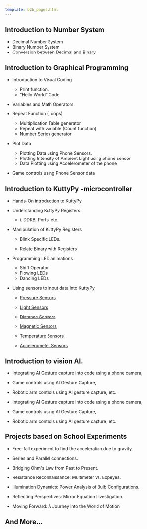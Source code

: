 ```yaml
---
template: b2b_pages.html
---
```


## Introduction to Number System

+ Decimal Number System
+ Binary Number System
+ Conversion between Decimal and Binary
 
## Introduction to Graphical Programming

+ Introduction to Visual Coding
	+ Print function. 
	+ “Hello World” Code
+ Variables and Math Operators

+ Repeat Function (Loops)	
    + Multiplication Table generator
    + Repeat with variable (Count function)
    + Number Series generator

+ Plot Data
    + Plotting Data using Phone Sensors.
    + Plotting Intensity of Ambient Light using phone sensor
    + Data Plotting using Accelerometer of the phone 

+ Game controls using Phone Sensor data


## Introduction to KuttyPy -microcontroller

+ Hands-On introduction to KuttyPy

+ Understanding KuttyPy Registers 

  + i. DDRB, Ports, etc.

+ Manipulation of KuttyPy Registers 

  + Blink Specific LEDs.

  + Relate Binary with Registers

+ Programming LED animations 

  + Shift Operator
  + Flowing LEDs 
  + Dancing LEDs 

+ Using sensors to input data into KuttyPy

  + [Pressure Sensors](../sensors/bmp180) 

  + [Light Sensors](https://sites.google.com/uoc.ac.in/from-blocks-to-bots/syllabus/sensors/light?authuser=0)

  + [Distance Sensors](https://sites.google.com/uoc.ac.in/from-blocks-to-bots/syllabus/sensors/distance-sensor?authuser=0) 

  + [Magnetic Sensors](../sensors/hmc5883l)

  + [Temperature Sensors](https://sites.google.com/uoc.ac.in/from-blocks-to-bots/syllabus/sensors/temperature?authuser=0) 

  + [Accelerometer Sensors](https://sites.google.com/uoc.ac.in/from-blocks-to-bots/syllabus/sensors/accelerometer?authuser=0)


## Introduction to vision AI.

+ Integrating AI Gesture capture into code using a phone camera, 

+ Game controls using AI Gesture Capture,

+ Robotic arm controls using AI gesture capture, etc.

+ Integrating AI Gesture capture into code using a phone camera,
+ Game controls using AI Gesture Capture,
+ Robotic arm controls using AI gesture capture, etc.

## Projects based on School Experiments

+ Free-fall experiment to find the acceleration due to gravity.
+ Series and Parallel connections.

+ Bridging Ohm's Law from Past to Present. 
+ Resistance Reconnaissance: Multimeter vs. Expeyes. 

+ Illumination Dynamics: Power Analysis of Bulb Configurations. 

+ Reflecting Perspectives: Mirror Equation Investigation. 

+ Moving Forward: A Journey into the World of Motion

## And More...
